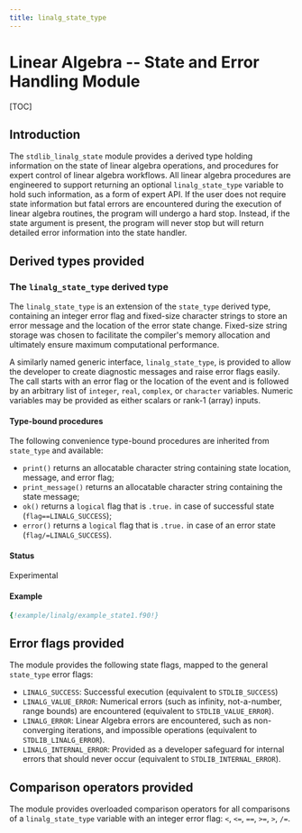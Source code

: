 ```yaml
---
title: linalg_state_type
---
```


# Linear Algebra -- State and Error Handling Module

[TOC]

## Introduction

The `stdlib_linalg_state` module provides a derived type holding information on the state of linear algebra operations, and procedures for expert control of linear algebra workflows. 
All linear algebra procedures are engineered to support returning an optional `linalg_state_type` variable to hold such information, as a form of expert API. If the user does not require state information but fatal errors are encountered during the execution of linear algebra routines, the program will undergo a hard stop.
Instead, if the state argument is present, the program will never stop but will return detailed error information into the state handler. 

## Derived types provided

<!-- -- -- -- -- -- -- -- -- -- -- -- -- -- -- -- -- -- -- -->
### The `linalg_state_type` derived type

The `linalg_state_type` is an extension of the `state_type` derived type, containing an integer error flag and fixed-size character strings to store an error message and the location of the error state change. 
Fixed-size string storage was chosen to facilitate the compiler's memory allocation and ultimately ensure maximum computational performance.  

A similarly named generic interface, `linalg_state_type`, is provided to allow the developer to create diagnostic messages and raise error flags easily. The call starts with an error flag or the location of the event and is followed by an arbitrary list of `integer`, `real`, `complex`, or `character` variables. Numeric variables may be provided as either scalars or rank-1 (array) inputs. 

#### Type-bound procedures

The following convenience type-bound procedures are inherited from `state_type` and available:
- `print()` returns an allocatable character string containing state location, message, and error flag; 
- `print_message()` returns an allocatable character string containing the state message; 
- `ok()` returns a `logical` flag that is `.true.` in case of successful state (`flag==LINALG_SUCCESS`);
- `error()` returns a `logical` flag that is `.true.` in case of an error state (`flag/=LINALG_SUCCESS`).

#### Status

Experimental

#### Example

```fortran
{!example/linalg/example_state1.f90!}
```

## Error flags provided

The module provides the following state flags, mapped to the general `state_type` error flags: 
- `LINALG_SUCCESS`: Successful execution (equivalent to `STDLIB_SUCCESS`)
- `LINALG_VALUE_ERROR`: Numerical errors (such as infinity, not-a-number, range bounds) are encountered (equivalent to `STDLIB_VALUE_ERROR`).
- `LINALG_ERROR`: Linear Algebra errors are encountered, such as non-converging iterations, and impossible operations (equivalent to `STDLIB_LINALG_ERROR`).
- `LINALG_INTERNAL_ERROR`: Provided as a developer safeguard for internal errors that should never occur (equivalent to `STDLIB_INTERNAL_ERROR`).

## Comparison operators provided

The module provides overloaded comparison operators for all comparisons of a `linalg_state_type` variable with an integer error flag: `<`, `<=`, `==`, `>=`, `>`, `/=`.

